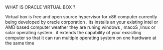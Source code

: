 WHAT IS ORACLE VIRTUAL BOX ?

Virtual box is free and open source hypervisor for x86 computer currently being developed  by oracle corporation . its installs an your existing intel or AMD based computer weather they are  runing  windows , macoS ,linux or solar operating system . it extends the capability  of your exsisiting computer so that it can run multiple  operating system on one hardware at the same time 